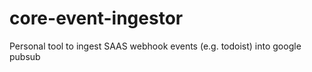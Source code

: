 core-event-ingestor
===============
Personal tool to ingest SAAS webhook events (e.g. todoist) 
into google pubsub 


